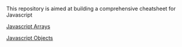This repository is aimed at building a comprehensive cheatsheet for Javascript  

[Javascript Arrays](https://github.com/banurekhaMohan279/javascript-array-cheatsheet/blob/master/array.md)

[Javascript Objects](https://github.com/banurekhaMohan279/javascript-array-cheatsheet/blob/master/Object.md)
